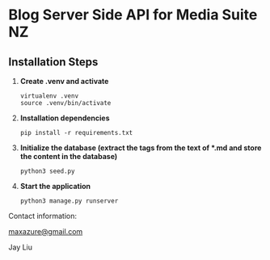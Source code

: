 # Blog Server Side API for Media Suite NZ

## Installation Steps

1. **Create .venv and activate**

   ```
   virtualenv .venv
   source .venv/bin/activate
   ```

2. **Installation dependencies**

   ```
   pip install -r requirements.txt
   ```

3. **Initialize the database (extract the tags from the text of \*.md and store the content in the database)**

   ```
   python3 seed.py
   ```

4. **Start the application**

   ```
   python3 manage.py runserver
   ```

Contact information:

   maxazure@gmail.com
   
   Jay Liu